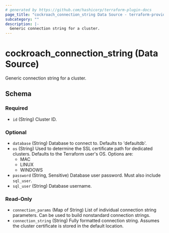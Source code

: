 ```yaml
---
# generated by https://github.com/hashicorp/terraform-plugin-docs
page_title: "cockroach_connection_string Data Source - terraform-provider-cockroach"
subcategory: ""
description: |-
  Generic connection string for a cluster.
---
```


# cockroach_connection_string (Data Source)

Generic connection string for a cluster.



<!-- schema generated by tfplugindocs -->
## Schema

### Required

- `id` (String) Cluster ID.

### Optional

- `database` (String) Database to connect to. Defaults to 'defaultdb'.
- `os` (String) Used to determine the SSL certificate path for dedicated clusters. Defaults to the Terraform user's OS. Options are:
  * MAC
  * LINUX
  * WINDOWS
- `password` (String, Sensitive) Database user password. Must also include `sql_user`.
- `sql_user` (String) Database username.

### Read-Only

- `connection_params` (Map of String) List of individual connection string parameters. Can be used to build nonstandard connection strings.
- `connection_string` (String) Fully formatted connection string. Assumes the cluster certificate is stored in the default location.


